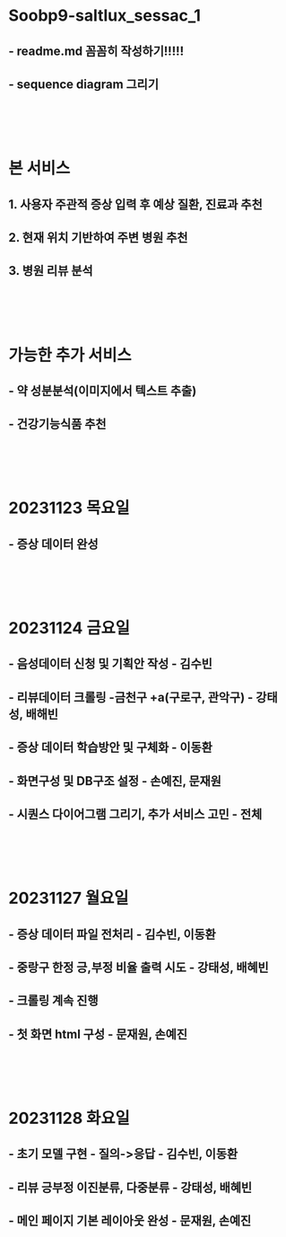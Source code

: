 # Soobp9-saltlux_sessac_1

## - readme.md 꼼꼼히 작성하기!!!!!
## - sequence diagram 그리기 <br><br><br><br>

# 본 서비스
## 1. 사용자 주관적 증상 입력 후 예상 질환, 진료과 추천
## 2. 현재 위치 기반하여 주변 병원 추천
## 3. 병원 리뷰 분석 <br><br><br><br>

# 가능한 추가 서비스
## - 약 성분분석(이미지에서 텍스트 추출)
## - 건강기능식품 추천 <br><br><br><br>

# 20231123 목요일
## - 증상 데이터 완성 <br><br><br><br>

# 20231124 금요일
## - 음성데이터 신청 및 기획안 작성 - 김수빈
## - 리뷰데이터 크롤링 -금천구 +a(구로구, 관악구) - 강태성, 배해빈
## - 증상 데이터 학습방안 및 구체화 - 이동환
## - 화면구성 및 DB구조 설정 - 손예진, 문재원
## - 시퀀스 다이어그램 그리기, 추가 서비스 고민 - 전체 <br><br><br><br>

# 20231127 월요일
## - 증상 데이터 파일 전처리 - 김수빈, 이동환
## - 중랑구 한정 긍,부정 비율 출력 시도 - 강태성, 배혜빈
## - 크롤링 계속 진행
## - 첫 화면 html 구성 - 문재원, 손예진 <br><br><br><br>

# 20231128 화요일
## - 초기 모델 구현 - 질의->응답  - 김수빈, 이동환 
## - 리뷰 긍부정 이진분류, 다중분류 - 강태성, 배혜빈
## - 메인 페이지 기본 레이아웃 완성 - 문재원, 손예진 <br><br><br><br>

